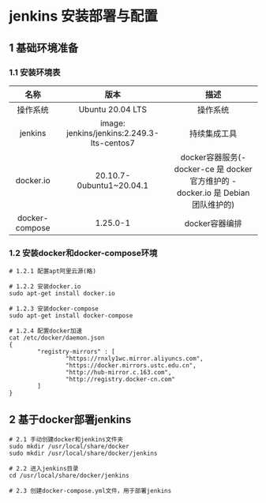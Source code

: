 # jenkins 安装部署与配置

## 1 基础环境准备

### 1.1 安装环境表
| 名称 | 版本 | 描述 |
| :---: | :----: | :---: |
| 操作系统 | Ubuntu 20.04 LTS | 操作系统 |
| jenkins | image: jenkins/jenkins:2.249.3-lts-centos7 | 持续集成工具 |
| docker.io | 20.10.7-0ubuntu1~20.04.1 | docker容器服务(- docker-ce 是 docker 官方维护的 - docker.io 是 Debian 团队维护的) |
| docker-compose | 1.25.0-1 | docker容器编排 |

### 1.2 安装docker和docker-compose环境
```shell
# 1.2.1 配置apt阿里云源(略)

# 1.2.2 安装docker.io
sudo apt-get install docker.io

# 1.2.3 安装docker-compose
sudo apt-get install docker-compose

# 1.2.4 配置docker加速
cat /etc/docker/daemon.json
{
        "registry-mirrors" : [
                "https://rnxly1wc.mirror.aliyuncs.com",
                "https://docker.mirrors.ustc.edu.cn",
                "http://hub-mirror.c.163.com",
                "http://registry.docker-cn.com"
        ]
}
```

## 2 基于docker部署jenkins

```shell
# 2.1 手动创建docker和jenkins文件夹
sudo mkdir /usr/local/share/docker
sudo mkdir /usr/local/share/docker/jenkins

# 2.2 进入jenkins目录
cd /usr/local/share/docker/jenkins

# 2.3 创建docker-compose.yml文件，用于部署jenkins

```